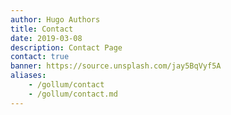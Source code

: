 ```yaml
---
author: Hugo Authors
title: Contact
date: 2019-03-08
description: Contact Page
contact: true
banner: https://source.unsplash.com/jay5BqVyf5A
aliases:
    - /gollum/contact
    - /gollum/contact.md
---
```

